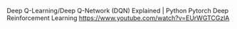 Deep Q-Learning/Deep Q-Network (DQN) Explained | Python Pytorch Deep Reinforcement Learning
https://www.youtube.com/watch?v=EUrWGTCGzlA
